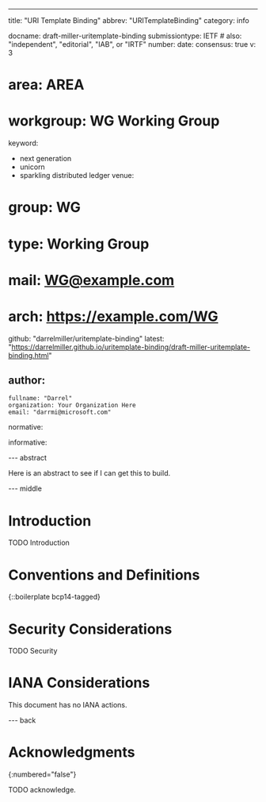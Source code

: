 ---
title: "URI Template Binding"
abbrev: "URITemplateBinding"
category: info

docname: draft-miller-uritemplate-binding
submissiontype: IETF  # also: "independent", "editorial", "IAB", or "IRTF"
number:
date:
consensus: true
v: 3
# area: AREA
# workgroup: WG Working Group
keyword:
 - next generation
 - unicorn
 - sparkling distributed ledger
venue:
#  group: WG
#  type: Working Group
#  mail: WG@example.com
#  arch: https://example.com/WG
  github: "darrelmiller/uritemplate-binding"
  latest: "https://darrelmiller.github.io/uritemplate-binding/draft-miller-uritemplate-binding.html"

author:
 -
    fullname: "Darrel"
    organization: Your Organization Here
    email: "darrmi@microsoft.com"

normative:

informative:


--- abstract

Here is an abstract to see if I can get this to build.


--- middle

# Introduction

TODO Introduction


# Conventions and Definitions

{::boilerplate bcp14-tagged}


# Security Considerations

TODO Security


# IANA Considerations

This document has no IANA actions.


--- back

# Acknowledgments
{:numbered="false"}

TODO acknowledge.
